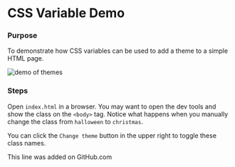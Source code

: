 # CSS Variable Demo

### Purpose

To demonstrate how CSS variables can be used to add a theme to a simple HTML page.

![demo of themes](https://mc.dev/wp-content/uploads/2022/06/css_var_demo.gif)

### Steps

Open `index.html` in a browser.  You may want to open the dev tools and show the class on the `<body>` tag.  Notice what happens when you manually change the class from `halloween` to `christmas`.   

You can click the `Change theme` button in the upper right to toggle these class names.

This line was added on GitHub.com

